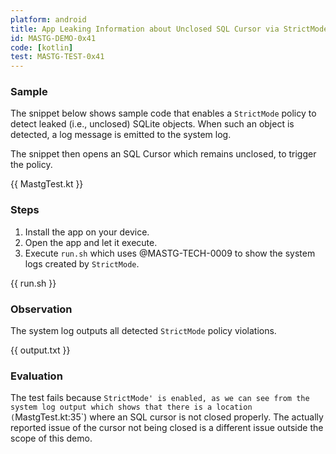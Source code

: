 ```yaml
---
platform: android
title: App Leaking Information about Unclosed SQL Cursor via StrictMode
id: MASTG-DEMO-0x41
code: [kotlin]
test: MASTG-TEST-0x41
---
```


### Sample

The snippet below shows sample code that enables a `StrictMode` policy to detect leaked (i.e., unclosed) SQLite objects. When such an object is detected, a log message is emitted to the system log.

The snippet then opens an SQL Cursor which remains unclosed, to trigger the policy.

{{ MastgTest.kt }}

### Steps

1. Install the app on your device.
2. Open the app and let it execute.
3. Execute `run.sh` which uses @MASTG-TECH-0009 to show the system logs created by `StrictMode`.

{{ run.sh }}

### Observation

The system log outputs all detected `StrictMode` policy violations.

{{ output.txt }}

### Evaluation

The test fails because `StrictMode' is enabled, as we can see from the system log output which shows that there is a location (`MastgTest.kt:35`) where an SQL cursor is not closed properly.
The actually reported issue of the cursor not being closed is a different issue outside the scope of this demo.
